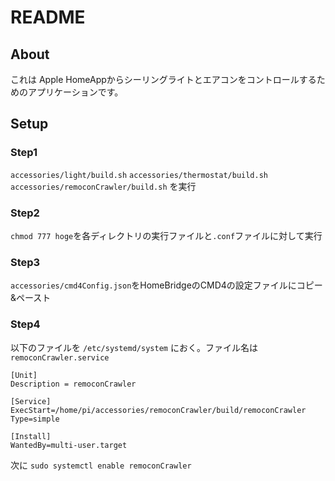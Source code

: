 # README

## About
これは Apple HomeAppからシーリングライトとエアコンをコントロールするためのアプリケーションです。

## Setup
### Step1
`accessories/light/build.sh`
`accessories/thermostat/build.sh`
`accessories/remoconCrawler/build.sh`
を実行

### Step2
`chmod 777 hoge`を各ディレクトリの実行ファイルと`.conf`ファイルに対して実行

### Step3
`accessories/cmd4Config.json`をHomeBridgeのCMD4の設定ファイルにコピー&ペースト

### Step4
以下のファイルを `/etc/systemd/system` におく。ファイル名は`remoconCrawler.service`

```
[Unit]
Description = remoconCrawler

[Service]
ExecStart=/home/pi/accessories/remoconCrawler/build/remoconCrawler
Type=simple

[Install]
WantedBy=multi-user.target
```

次に
`sudo systemctl enable remoconCrawler`